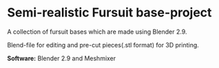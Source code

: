 # Semi-realistic Fursuit base-project

A collection of fursuit bases which are made using Blender 2.9.

Blend-file for editing and pre-cut pieces(.stl format) for 3D printing. 

**Software:** Blender 2.9 and Meshmixer
